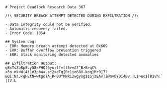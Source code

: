 
    # Project Deadlock Research Data 367

    /!\ SECURITY BREACH ATTEMPT DETECTED DURING EXFILTRATION /!\

    - Data integrity could not be verified.
    - Automatic recovery failed.
    - Error Code: 1354

    ## System Log:
    - ERR: Memory breach attempt detected at 0x669
    - ERR: Buffer overflow prevention triggered
    - ERR: Stack monitoring detected anomalies

    ## Exfiltration Output:
    qBxTsZbBp5Ly58=PHQ(6yu;lf=[(5v=A?^B>E>qC%<3o.nk<W(4!1#3pb4a.s*2xeTq[0c1io68U-koq}Mr0]7?&Qi:N!J<qH2tN=wtgo}A_R<0U^MNk12wgyog$zSjzEAvTi@mv0Y0i4Bv:!L$>oo$[81vh:T<PXY.uF*,qV<!8zaUPOV96dtx[t|kM!D5W@A?|(V:L